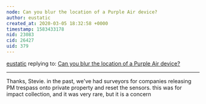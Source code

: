 ```yaml
---
node: Can you blur the location of a Purple Air device?
author: eustatic
created_at: 2020-03-05 18:32:58 +0000
timestamp: 1583433178
nid: 23083
cid: 26427
uid: 379
---
```




[eustatic](../profile/eustatic) replying to: [Can you blur the location of a Purple Air device?](../notes/stevie/03-05-2020/can-you-blur-the-location-of-a-purple-air-device)

----
Thanks, Stevie. in the past, we've had surveyors for companies releasing PM trespass onto private property and reset the sensors.  this was for impact collection, and it was very rare, but it is a concern